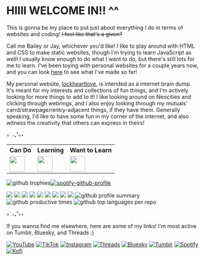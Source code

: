 # HIIII WELCOME IN!! ^^
This is gonna be my place to put just about everything I do in terms of websites and coding! ~~I feel like that's a given?~~

Call me Bailey or Jay, whichever you'd like! I like to play around with HTML and CSS to make static websites, though I'm trying to learn JavaScript as well! I usually know enough to do what I want to do, but there's still lots for me to learn. I've been toying with personal websites for a couple years now, and you can look [here](https://baileylockheart.github.io) to see what I've made so far!

My personal website, [lockheartlove](https://lockheart.love), is intended as a internet brain dump. It's meant for my interests and collections of fun things, and I'm actively looking for more things to add to it! I like looking around on Neocities and clicking through webrings, and I also enjoy looking through my mutuals' carrd/strawpage/rentry-adjacent things, if they have them. Generally speaking, I'd like to have some fun in my corner of the internet, and also witness the creativity that others can express in theirs!

⊹ ࣪ ˖₊˚⊹⋆

<table>
    <tr>
      <th>Can Do</th>
      <th>Learning</th>
      <th>Want to Learn</th>
    </tr>
    <tr>
      <td><img src="https://skillicons.dev/icons?i=html,css,md,sass" height="40px"></td>
      <td><img src="https://skillicons.dev/icons?i=js,php" height="40px"></td>
      <td><img src="https://skillicons.dev/icons?i=py,react,godot" height="40px"></td>
      </tr>
  </table>
  
![github trophies](https://github-profile-trophy.vercel.app/?username=baileylockheart&theme=dracula&title=Commit,Repository,Issues,Experience&column=4)[![spotify-github-profile](https://spotify-github-profile.kittinanx.com/api/view?uid=svuk7vvdgdtfjj2sf6fqbqu4p&cover_image=true&theme=novatorem&show_offline=true&background_color=121212&interchange=false&bar_color=ff80c0&bar_color_cover=false)](https://spotify-github-profile.kittinanx.com/api/view?uid=svuk7vvdgdtfjj2sf6fqbqu4p&redirect=true)

<a href="http://lockheart.love" target="_blank"><img src="http://lockheartlove.neocities.org/images/buttons/links/lockheartlove_button.png"/></a> <a href="http://bailey.lockheart.love" target="_blank"><img src="http://baileylockheart.netlify.app/images/button.gif"/></a> <a target="_blank" href="https://pastelprince.lockheart.love"><img src="https://i.imgur.com/38f5s68.gif"></a> <a target="_blank" href="https://altar.lockheart.love/"><img src="https://file.garden/ZrZSgsrYfQXsO7QH/buttons/altarbtn.png"></a> <a href="https://baileylockheart.github.io/" target="_blank"><img src="https://baileylockheart.github.io/images/portfolio-btn.png"/></a> <a href="https://lockheart.love/webmastery" target="_blank"><img src="https://lockheartlove.netlify.app/images/webmastery/webmasterytools.png"/></a> <a target="_blank" href="https://st0rmscribbles.netlify.app"><img src="https://st0rmscribbles.netlify.app/st0rm-button.png"/></a> <a href="https://puppypilled.netlify.app/" target="_blank"><img src="https://puppypilled.netlify.app/images/buttons/Puppypilled-button.png"/></a> <a href="https://maddsbuckleyfansite.meowandsparkle.party" target="_blank"><img src="https://maddsbuckleyfansite.meowandsparkle.party/images/maddsBbutton.png"/></a>
![github profile summary](http://github-profile-summary-cards.vercel.app/api/cards/profile-details?username=baileylockheart&theme=dracula)
![github productive times](https://github-profile-summary-cards.vercel.app/api/cards/productive-time?username=baileylockheart&theme=dracula&utcOffset=-8.00)
![github top languages per repo](https://github-readme-stats.vercel.app/api/top-langs?username=baileylockheart&show_icons=true&hide_border=true&layout=compact&theme=dracula)

⊹ ࣪ ˖₊˚⊹⋆

If you wanna find me elsewhere, here are some of my links! I'm most active on Tumblr, Bluesky, and Threads :)

[![YouTube](https://img.shields.io/badge/YouTube-e63c3c?logo=YouTube&logoColor=f5f5f5)](https://www.youtube.com/@bailey_lockheart) [![TikTok](https://img.shields.io/badge/TikTok-40b9c2?logo=TikTok&logoColor=f5f5f5)](https://www.tiktok.com/@bailey_lockheart) [![Instagram](https://img.shields.io/badge/Instagram-ff30ac?logo=Instagram&logoColor=f5f5f5)](https://www.instagram.com/bailey_lockheart) [![Threads](https://img.shields.io/badge/Threads-373737?logo=Threads&logoColor=f5f5f5)](https://www.threads.net/@bailey_lockheart) [![Bluesky](https://img.shields.io/badge/Bluesky-0085ff?logo=Bluesky&logoColor=f5f5f5)](https://bsky.app/profile/lockheartlove143.bsky.social) [![Tumblr](https://img.shields.io/badge/Tumblr-395976?logo=Tumblr&logoColor=f5f5f5)](https://baileylockheart.tumblr.com/) [![Spotify](https://img.shields.io/badge/Spotify-32b85f?logo=Spotify&logoColor=f5f5f5)](https://open.spotify.com/artist/0gZWd2jEBp1DloD73xiL8L) [![Kofi](https://img.shields.io/badge/Kofi-FF5F5F?logo=Kofi&logoColor=f5f5f5)](https://ko-fi.com/O5O518XBJA)
